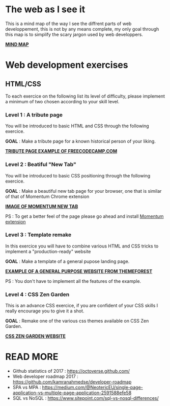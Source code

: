 # The web as I see it

This is a mind map of the way I see the diffrent parts of web developpement, this is not by any means complete, my only goal through this map is to simplify the scary jargon used by web developpers.

**[MIND MAP](https://app.mindmup.com/map/_free/2017/12/a2980730dea211e7a35e05b63996eeb2)**

# Web development exercises

## HTML/CSS

To each exercice on the following list its level of difficulty, please implement a minimum of two chosen according to your skill level.

### Level 1 : A tribute page

You will be introduced to basic HTML and CSS through the following exercice.

**GOAL** : Make a tribute page for a known historical person of your liking.

**[TRIBUTE PAGE EXAMPLE OF FREECODECAMP.COM](https://codepen.io/freeCodeCamp/full/NNvBQW)**

### Level 2 : Beatiful "New Tab"

You will be introduced to basic CSS positioning through the following exercice.

**GOAL** : Make a beautiful new tab page for your browser, one that is similar of that of Momentum Chrome extension

**[IMAGE OF MOMENTUM NEW TAB](https://imgur.com/a/NUjiv)**

PS : To get a better feel of the page please go ahead and install [Momentum extension](https://chrome.google.com/webstore/detail/momentum/laookkfknpbbblfpciffpaejjkokdgca?hl=en)

### Level 3 : Template remake

In this exercice you will have to combine various HTML and CSS tricks to implement a "production-ready" website

**GOAL** : Make a template of a general pupose landing page.

**[EXAMPLE OF A GENERAL PURPOSE WEBSITE FROM THEMEFOREST](https://codepen.io/freeCodeCamp/full/NNvBQW)**

PS : You don't have to implement all the features of the example.

### Level 4 : CSS Zen Garden

This is an advance CSS exercice, if you are confident of your CSS skills I really encourage you to give it a shot.

**GOAL** : Remake one of the various css themes available on CSS Zen Garden.

**[CSS ZEN GARDEN WEBSITE](http://www.csszengarden.com/)**

# READ MORE

* Github statistics of 2017 : https://octoverse.github.com/
* Web developer roadmap 2017 : https://github.com/kamranahmedse/developer-roadmap
* SPA vs MPA : https://medium.com/@NeotericEU/single-page-application-vs-multiple-page-application-2591588efe58
* SQL vs NoSQL : https://www.sitepoint.com/sql-vs-nosql-differences/
